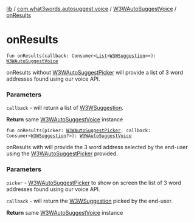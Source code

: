 [lib](../../index.md) / [com.what3words.autosuggest.voice](../index.md) / [W3WAutoSuggestVoice](index.md) / [onResults](./on-results.md)

# onResults

`fun onResults(callback: Consumer<`[`List`](https://kotlinlang.org/api/latest/jvm/stdlib/kotlin.collections/-list/index.html)`<`[`W3WSuggestion`](../-w3-w-suggestion/index.md)`>>): `[`W3WAutoSuggestVoice`](index.md)

onResults without [W3WAutoSuggestPicker](../../com.what3words.autosuggest.picker/-w3-w-auto-suggest-picker/index.md) will provide a list of 3 word addresses found using our voice API.

### Parameters

`callback` - will return a list of [W3WSuggestion](../-w3-w-suggestion/index.md).

**Return**
same [W3WAutoSuggestVoice](index.md) instance

`fun onResults(picker: `[`W3WAutoSuggestPicker`](../../com.what3words.autosuggest.picker/-w3-w-auto-suggest-picker/index.md)`, callback: Consumer<`[`W3WSuggestion`](../-w3-w-suggestion/index.md)`?>): `[`W3WAutoSuggestVoice`](index.md)

onResults with will provide the 3 word address selected by the end-user using the [W3WAutoSuggestPicker](../../com.what3words.autosuggest.picker/-w3-w-auto-suggest-picker/index.md) provided.

### Parameters

`picker` - [W3WAutoSuggestPicker](../../com.what3words.autosuggest.picker/-w3-w-auto-suggest-picker/index.md) to show on screen the list of 3 word addresses found using our voice API.

`callback` - will return the [W3WSuggestion](../-w3-w-suggestion/index.md) picked by the end-user.

**Return**
same [W3WAutoSuggestVoice](index.md) instance

